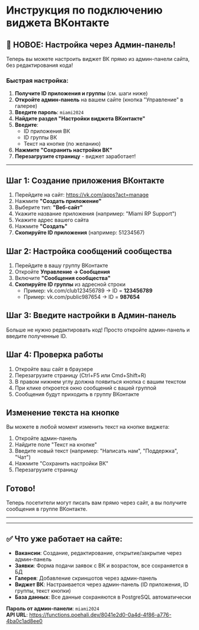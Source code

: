 # Инструкция по подключению виджета ВКонтакте

## 🎉 НОВОЕ: Настройка через Админ-панель!

Теперь вы можете настроить виджет ВК прямо из админ-панели сайта, без редактирования кода!

### Быстрая настройка:

1. **Получите ID приложения и группы** (см. шаги ниже)
2. **Откройте админ-панель** на вашем сайте (кнопка "Управление" в галерее)
3. **Введите пароль**: `miami2024`
4. **Найдите раздел "Настройки виджета ВКонтакте"**
5. **Введите**:
   - ID приложения ВК
   - ID группы ВК
   - Текст на кнопке (по желанию)
6. **Нажмите "Сохранить настройки ВК"**
7. **Перезагрузите страницу** - виджет заработает!

---

## Шаг 1: Создание приложения ВКонтакте

1. Перейдите на сайт: https://vk.com/apps?act=manage
2. Нажмите **"Создать приложение"**
3. Выберите тип: **"Веб-сайт"**
4. Укажите название приложения (например: "Miami RP Support")
5. Укажите адрес вашего сайта
6. Нажмите **"Создать"**
7. **Скопируйте ID приложения** (например: 51234567)

## Шаг 2: Настройка сообщений сообщества

1. Перейдите в вашу группу ВКонтакте
2. Откройте **Управление → Сообщения**
3. Включите **"Сообщения сообщества"**
4. **Скопируйте ID группы** из адресной строки
   - Пример: vk.com/club123456789 → ID = **123456789**
   - Пример: vk.com/public987654 → ID = **987654**

## Шаг 3: Введите настройки в Админ-панель

Больше не нужно редактировать код! Просто откройте админ-панель и введите полученные ID.

## Шаг 4: Проверка работы

1. Откройте ваш сайт в браузере
2. Перезагрузите страницу (Ctrl+F5 или Cmd+Shift+R)
3. В правом нижнем углу должна появиться кнопка с вашим текстом
4. При клике откроется окно сообщений с вашей группой
5. Сообщения будут приходить в группу ВКонтакте

## Изменение текста на кнопке

Вы можете в любой момент изменить текст на кнопке виджета:
1. Откройте админ-панель
2. Найдите поле "Текст на кнопке"
3. Введите новый текст (например: "Написать нам", "Поддержка", "Чат")
4. Нажмите "Сохранить настройки ВК"
5. Перезагрузите страницу

## Готово! 

Теперь посетители могут писать вам прямо через сайт, а вы получите сообщения в группе ВКонтакте.

---

---

## ✅ Что уже работает на сайте:

- **Вакансии**: Создание, редактирование, открытие/закрытие через админ-панель
- **Заявки**: Форма подачи заявок с ВК и возрастом, все сохраняется в БД
- **Галерея**: Добавление скриншотов через админ-панель
- **Виджет ВК**: Настраивается через админ-панель (ID приложения, ID группы, текст кнопки)
- **База данных**: Все данные сохраняются в PostgreSQL автоматически

**Пароль от админ-панели**: `miami2024`  
**API URL**: https://functions.poehali.dev/8041e2d0-0a4d-4f86-a776-4ba0c1ad8ee0